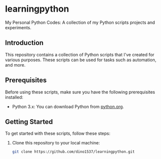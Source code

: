 
# learningpython

My Personal Python Codes: A collection of my Python scripts projects and experiments. 


## Introduction

This repository contains a collection of Python scripts that I've created for various purposes. These scripts can be used for tasks such as automation, and more. 
## Prerequisites

Before using these scripts, make sure you have the following prerequisites installed:

- Python 3.x: You can download Python from [python.org](https://www.python.org/downloads/).

## Getting Started

To get started with these scripts, follow these steps:

1. Clone this repository to your local machine:

   ```bash
   git clone https://github.com/dino1537/learningpython.git
